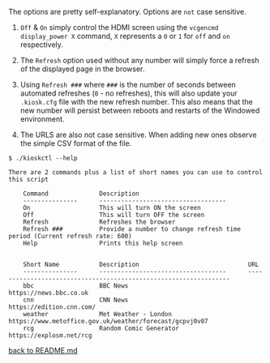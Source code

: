 The options are pretty self-explanatory. Options are `not` case sensitive.

1. `Off` & `On` simply control the HDMI screen using the `vcgencmd display_power X` command, `X` represents a `0` or `1` for `off` and `on` respectively.

2. The `Refresh` option used without any number will simply force a refresh of the displayed page in the browser.

3. Using `Refresh ###` where `###` is the number of seconds between automated refreshes (`0` - no refreshes), this will also update your `.kiosk.cfg` file with the new refresh number. This also means that the new number will persist between reboots and restarts of the Windowed environment.

4. The URLS are also not case sensitive. When adding new ones observe the simple CSV format of the file. 

```
$ ./kioskctl --help 

There are 2 commands plus a list of short names you can use to control this script

    Command              Description                              
    ---------------      -----------------------------------      
    On                   This will turn ON the screen             
    Off                  This will turn OFF the screen            
    Refresh              Refreshes the browser                    
    Refresh ###          Provide a number to change refresh time period (Current refresh rate: 600) 
    Help                 Prints this help screen                  


    Short Name           Description                              URL                                      
    ---------------      -----------------------------------      ----------------------------------------------------------------- 
    bbc                  BBC News                                 https://news.bbc.co.uk                   
    cnn                  CNN News                                 https://edition.cnn.com/                 
    weather              Met Weather - London                     https://www.metoffice.gov.uk/weather/forecast/gcpvj0v07 
    rcg                  Random Comic Generator                   https://explosm.net/rcg              
```

[back to README.md](https://github.com/M1XZG/Raspberry-pi-kiosk-config)
